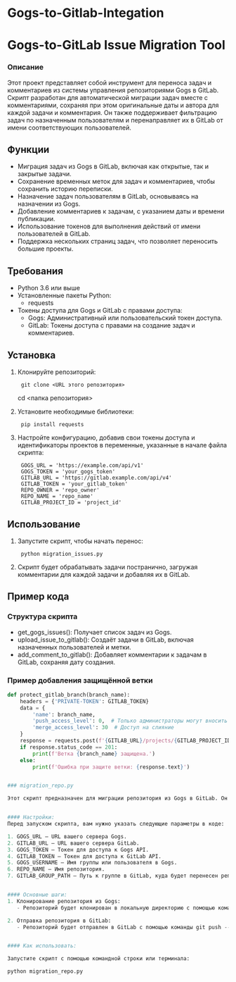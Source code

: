 # Gogs-to-Gitlab-Integation

# Gogs-to-GitLab Issue Migration Tool

### Описание

Этот проект представляет собой инструмент для переноса задач и комментариев из системы управления репозиториями Gogs в GitLab. Скрипт разработан для автоматической миграции задач вместе с комментариями, сохраняя при этом оригинальные даты и автора для каждой задачи и комментария. Он также поддерживает фильтрацию задач по назначенным пользователям и перенаправляет их в GitLab от имени соответствующих пользователей.

## Функции

- Миграция задач из Gogs в GitLab, включая как открытые, так и закрытые задачи.
- Сохранение временных меток для задач и комментариев, чтобы сохранить историю переписки.
- Назначение задач пользователям в GitLab, основываясь на назначении из Gogs.
- Добавление комментариев к задачам, с указанием даты и времени публикации.
- Использование токенов для выполнения действий от имени пользователей в GitLab.
- Поддержка нескольких страниц задач, что позволяет переносить большие проекты.

## Требования

- Python 3.6 или выше
- Установленные пакеты Python:
  - requests
- Токены доступа для Gogs и GitLab с правами доступа:
  - Gogs: Административный или пользовательский токен доступа.
  - GitLab: Токены доступа с правами на создание задач и комментариев.

## Установка

1. Клонируйте репозиторий:

        git clone <URL этого репозитория>
    cd <папка репозитория>
    

2. Установите необходимые библиотеки:

        pip install requests
    

3. Настройте конфигурацию, добавив свои токены доступа и идентификаторы проектов в переменные, указанные в начале файла скрипта:

        GOGS_URL = 'https://example.com/api/v1'
        GOGS_TOKEN = 'your_gogs_token'
        GITLAB_URL = 'https://gitlab.example.com/api/v4'
        GITLAB_TOKEN = 'your_gitlab_token'
        REPO_OWNER = 'repo_owner'
        REPO_NAME = 'repo_name'
        GITLAB_PROJECT_ID = 'project_id'
    

## Использование

1. Запустите скрипт, чтобы начать перенос:

        python migration_issues.py
    

2. Скрипт будет обрабатывать задачи постранично, загружая комментарии для каждой задачи и добавляя их в GitLab.

## Пример кода

### Структура скрипта

- get_gogs_issues(): Получает список задач из Gogs.
- upload_issue_to_gitlab(): Создаёт задачи в GitLab, включая назначенных пользователей и метки.
- add_comment_to_gitlab(): Добавляет комментарии к задачам в GitLab, сохраняя дату создания.

### Пример добавления защищённой ветки

```python
def protect_gitlab_branch(branch_name):
    headers = {'PRIVATE-TOKEN': GITLAB_TOKEN}
    data = {
        'name': branch_name,
        'push_access_level': 0,  # Только администраторы могут вносить изменения
        'merge_access_level': 30  # Доступ на слияние
    }
    response = requests.post(f'{GITLAB_URL}/projects/{GITLAB_PROJECT_ID}/protected_branches', headers=headers, json=data)
    if response.status_code == 201:
        print(f'Ветка {branch_name} защищена.')
    else:
        print(f'Ошибка при защите ветки: {response.text}')


### migration_repo.py

Этот скрипт предназначен для миграции репозитория из Gogs в GitLab. Он автоматически клонирует репозиторий с Gogs и отправляет его в GitLab, включая все ветки и теги. В процессе выполнения скрипт отключает проверку SSL сертификата, что позволяет избежать возможных проблем с сертификатами при работе с нестандартными HTTPS соединениями.


#### Настройки:
Перед запуском скрипта, вам нужно указать следующие параметры в коде:

1. GOGS_URL — URL вашего сервера Gogs.
2. GITLAB_URL — URL вашего сервера GitLab.
3. GOGS_TOKEN — Токен для доступа к Gogs API.
4. GITLAB_TOKEN — Токен для доступа к GitLab API.
5. GOGS_USERNAME — Имя группы или пользователя в Gogs.
6. REPO_NAME — Имя репозитория.
7. GITLAB_GROUP_PATH — Путь к группе в GitLab, куда будет перенесен репозиторий.


#### Основные шаги:
1. Клонирование репозитория из Gogs:
   - Репозиторий будет клонирован в локальную директорию с помощью команды git clone --mirror, которая клонирует все ветки и теги репозитория.

2. Отправка репозитория в GitLab:
   - Репозиторий будет отправлен в GitLab с помощью команды git push --mirror, что означает, что все ветки и теги будут перенесены в новый репозиторий на GitLab.


#### Как использовать:

Запустите скрипт с помощью командной строки или терминала:

```
    python migration_repo.py
    
```
